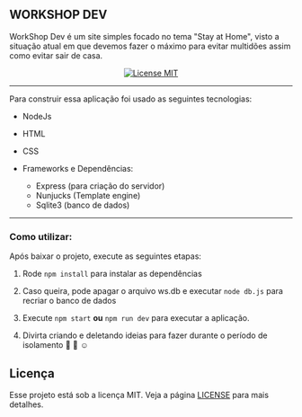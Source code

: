 ## WORKSHOP DEV

WorkShop Dev é um site simples focado no tema "Stay at Home", visto a situação atual em que devemos fazer o máximo para evitar multidões assim como evitar sair de casa.

<p align="center">
  <a href="https://opensource.org/licenses/MIT">
    <img src="https://img.shields.io/badge/License-MIT-blue.svg" alt="License MIT">
  </a>
</p>

---
Para construir essa aplicação foi usado as seguintes tecnologias:

* NodeJs
* HTML
* CSS

* Frameworks e Dependências:
    * Express (para criação do servidor)
    * Nunjucks (Template engine)
    * Sqlite3 (banco de dados)

___

### Como utilizar:
Após baixar o projeto, execute as seguintes etapas:

1. Rode `npm install` para instalar as dependências
2. Caso queira, pode apagar o arquivo ws.db e executar `node db.js` para recriar o banco de dados
3. Execute `npm start` **ou** `npm run dev` para executar a aplicação.

4. Divirta criando e deletando ideias para fazer durante o período de isolamento :purple_heart: :purple_heart: :relaxed:

## Licença

Esse projeto está sob a licença MIT. Veja a página [LICENSE](https://opensource.org/licenses/MIT) para mais detalhes.